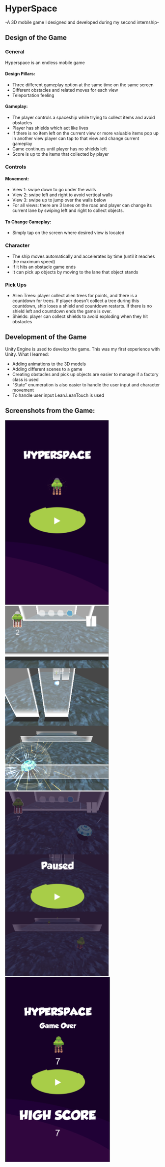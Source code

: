 # HyperSpace
-A 3D mobile game I designed and developed during my second internship-

## Design of the Game

### General
Hyperspace is an endless mobile game
#### Design Pillars:
-	Three different gameplay option at the same time on the same screen
-	Different obstacles and related moves for each view
-	Teleportation feeling
#### Gameplay:
-	The player controls a spaceship while trying to collect items and avoid obstacles
- Player has shields which act like lives
-	If there is no item left on the current view or more valuable items pop up in another view player can tap to that view and change current gameplay
-	Game continues until player has no shields left
-	Score is up to the items that collected by player

### Controls 
#### Movement:
-	View 1: swipe down to go under the walls
-	View 2: swipe left and right to avoid vertical walls
-	View 3: swipe up to jump over the walls below
-	For all views: there are 3 lanes on the road and player can change its current lane by swiping left and right to collect objects.
#### To Change Gameplay:
-	Simply tap on the screen where desired view is located

### Character
-	The ship moves automatically and accelerates by time (until it reaches the maximum speed)
-	If it hits an obstacle game ends
-	It can pick up objects by moving to the lane that object stands

### Pick Ups
- Alien Trees: player collect alien trees for points, and there is a countdown for trees. If player doesn't collect a tree during this countdown, ship loses a shield and countdown restarts. If there is no shield left and countdown ends the game is over. 
- Shields: player can collect shields to avoid exploding when they hit obstacles


## Development of the Game

Unity Engine is used to develop the game. This was my first experience with Unity. What I learned:
- Adding animations to the 3D models
- Adding different scenes to a game
- Creating obstacles and pick up objects are easier to manage if a factory class is used
- "State" enumeration is also easier to handle the user input and character movement
- To handle user input Lean.LeanTouch is used

## Screenshots from the Game:

<p>
  <img src="https://github.com/dogaminekaba/HyperSpace/blob/master/HyperSpace/1.png" height="600"/>
  <img src="https://github.com/dogaminekaba/HyperSpace/blob/master/HyperSpace/2.png" height="600"/>
  <img src="https://github.com/dogaminekaba/HyperSpace/blob/master/HyperSpace/3.png" height="600"/>
  <img src="https://github.com/dogaminekaba/HyperSpace/blob/master/HyperSpace/4.png" height="600"/>
</p>

